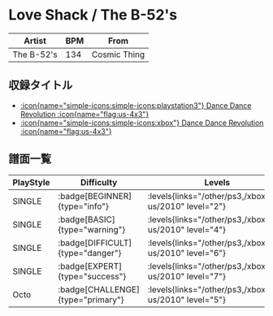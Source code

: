# Love Shack / The B-52's

|Artist|BPM|From|
|------|---|----|
|The B-52's|134|Cosmic Thing|

## 収録タイトル

- [:icon{name="simple-icons:simple-icons:playstation3"} Dance Dance Revolution :icon{name="flag:us-4x3"}](/other/ps3)
- [:icon{name="simple-icons:simple-icons:xbox"} Dance Dance Revolution :icon{name="flag:us-4x3"}](/xbox360-us/2010)

## 譜面一覧

|PlayStyle|Difficulty|Levels|Notes|Movie|
|---------|----------|------|-----|-----|
|SINGLE| :badge[BEGINNER]{type="info"}| :levels{links="/other/ps3,/xbox360-us/2010" level="2"}|91/0||
|SINGLE| :badge[BASIC]{type="warning"}| :levels{links="/other/ps3,/xbox360-us/2010" level="4"}|148/8||
|SINGLE| :badge[DIFFICULT]{type="danger"}| :levels{links="/other/ps3,/xbox360-us/2010" level="6"}|253/14||
|SINGLE| :badge[EXPERT]{type="success"}| :levels{links="/other/ps3,/xbox360-us/2010" level="7"}|297/16||
|Octo| :badge[CHALLENGE]{type="primary"}| :levels{links="/other/ps3,/xbox360-us/2010" level="5"}|||
